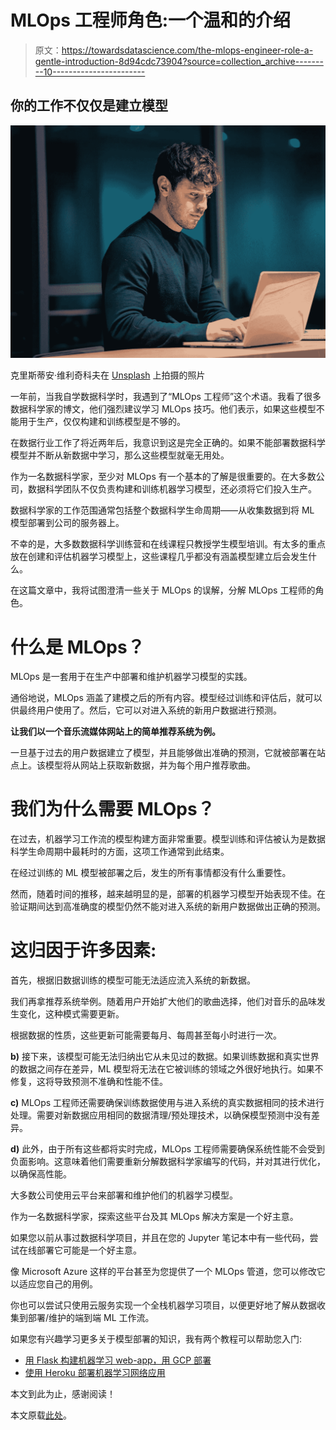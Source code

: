 # MLOps 工程师角色:一个温和的介绍

> 原文：<https://towardsdatascience.com/the-mlops-engineer-role-a-gentle-introduction-8d94cdc73904?source=collection_archive---------10----------------------->

## 你的工作不仅仅是建立模型

![](img/7b7225e850139dfd3d7189524e5438b3.png)

克里斯蒂安·维利奇科夫在 [Unsplash](https://unsplash.com/s/photos/laptop-man?utm_source=unsplash&utm_medium=referral&utm_content=creditCopyText) 上拍摄的照片

一年前，当我自学数据科学时，我遇到了“MLOps 工程师”这个术语。我看了很多数据科学家的博文，他们强烈建议学习 MLOps 技巧。他们表示，如果这些模型不能用于生产，仅仅构建和训练模型是不够的。

在数据行业工作了将近两年后，我意识到这是完全正确的。如果不能部署数据科学模型并不断从新数据中学习，那么这些模型就毫无用处。

作为一名数据科学家，至少对 MLOps 有一个基本的了解是很重要的。在大多数公司，数据科学团队不仅负责构建和训练机器学习模型，还必须将它们投入生产。

数据科学家的工作范围通常包括整个数据科学生命周期——从收集数据到将 ML 模型部署到公司的服务器上。

不幸的是，大多数数据科学训练营和在线课程只教授学生模型培训。有太多的重点放在创建和评估机器学习模型上，这些课程几乎都没有涵盖模型建立后会发生什么。

在这篇文章中，我将试图澄清一些关于 MLOps 的误解，分解 MLOps 工程师的角色。

# 什么是 MLOps？

MLOps 是一套用于在生产中部署和维护机器学习模型的实践。

通俗地说，MLOps 涵盖了建模之后的所有内容。模型经过训练和评估后，就可以供最终用户使用了。然后，它可以对进入系统的新用户数据进行预测。

**让我们以一个音乐流媒体网站上的简单推荐系统为例。**

一旦基于过去的用户数据建立了模型，并且能够做出准确的预测，它就被部署在站点上。该模型将从网站上获取新数据，并为每个用户推荐歌曲。

# 我们为什么需要 MLOps？

在过去，机器学习工作流的模型构建方面非常重要。模型训练和评估被认为是数据科学生命周期中最耗时的方面，这项工作通常到此结束。

在经过训练的 ML 模型被部署之后，发生的所有事情都没有什么重要性。

然而，随着时间的推移，越来越明显的是，部署的机器学习模型开始表现不佳。在验证期间达到高准确度的模型仍然不能对进入系统的新用户数据做出正确的预测。

# 这归因于许多因素:

首先，根据旧数据训练的模型可能无法适应流入系统的新数据。

我们再拿推荐系统举例。随着用户开始扩大他们的歌曲选择，他们对音乐的品味发生变化，这种模式需要更新。

根据数据的性质，这些更新可能需要每月、每周甚至每小时进行一次。

**b)** 接下来，该模型可能无法归纳出它从未见过的数据。如果训练数据和真实世界的数据之间存在差异，ML 模型将无法在它被训练的领域之外很好地执行。如果不修复，这将导致预测不准确和性能不佳。

**c)** MLOps 工程师还需要确保训练数据使用与进入系统的真实数据相同的技术进行处理。需要对新数据应用相同的数据清理/预处理技术，以确保模型预测中没有差异。

**d)** 此外，由于所有这些都将实时完成，MLOps 工程师需要确保系统性能不会受到负面影响。这意味着他们需要重新分解数据科学家编写的代码，并对其进行优化，以确保高性能。

大多数公司使用云平台来部署和维护他们的机器学习模型。

作为一名数据科学家，探索这些平台及其 MLOps 解决方案是一个好主意。

如果您以前从事过数据科学项目，并且在您的 Jupyter 笔记本中有一些代码，尝试在线部署它可能是一个好主意。

像 Microsoft Azure 这样的平台甚至为您提供了一个 MLOps 管道，您可以修改它以适应您自己的用例。

你也可以尝试只使用云服务实现一个全栈机器学习项目，以便更好地了解从数据收集到部署/维护的端到端 ML 工作流。

如果您有兴趣学习更多关于模型部署的知识，我有两个教程可以帮助您入门:

*   [用 Flask 构建机器学习 web-app，用 GCP 部署](https://www.natasshaselvaraj.com/ml-model-deployment/)
*   [使用 Heroku 部署机器学习网络应用](https://www.natasshaselvaraj.com/deploy-app-heroku/)

本文到此为止，感谢阅读！

本文原载[此处](https://www.natasshaselvaraj.com/a-gentle-introduction-to-mlops/)。